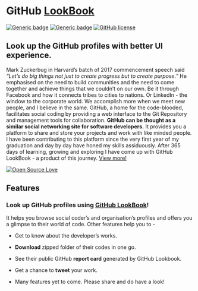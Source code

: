 # GitHub [LookBook](http://githublookbook.com/)
[![Generic badge](https://img.shields.io/badge/GitHub-LookBook-blue.svg?style=flat)](http://githublookbook.com/) [![Generic badge](https://img.shields.io/badge/GitHub-API-teal.svg?style=flat)](https://developer.github.com/v3/)
[![GitHub license](https://img.shields.io/github/license/vinitshahdeo/GitHub-LookBook.svg?style=flat)](https://github.com/vinitshahdeo/GitHub-LookBook/blob/master/LICENSE)

## Look up the GitHub profiles with better UI experience. 

Mark Zuckerbug in Harvard’s batch of 2017 commencement speech said *“Let’s do big things not just to create progress but to create purpose.”* He emphasised on the need to build communities and the need to come together and achieve things that we couldn’t on our own. Be it through Facebook and how it connects tribes to cities to nations. Or LinkedIn - the window to the corporate world. We accomplish more when we meet new people, and I believe in the same. GitHub, a home for the code-blooded, facilitates social coding by providing a web interface to the Git Repository and management tools for collaboration. **GitHub can be thought as a similar social networking site for software developers.** It provides you a platform to share and store your projects and work with like minded people. I have been contributing to this platform since the very first year of my graduation and day by day have honed my skills assiduously. After 365 days of learning, growing and exploring I have come up with GitHub LookBook - a product of this journey. 
[View more!](https://vinitshahdeo.github.io/GitHub-LookBook/)

[![Open Source Love](https://badges.frapsoft.com/os/v1/open-source.svg?v=103)](https://github.com/vinitshahdeo/)

## Features

### Look up GitHub profiles using [GitHub LookBook](http://githublookbook.com/)!

It helps you browse social coder’s and organisation’s profiles and offers you a glimpse to their world of code.
Other features help you to -

- Get to know about the developer’s works.
 
- **Download** zipped folder of their codes in one go.
 
- See their public GitHub **report card** generated by GitHub Lookbook.
 
- Get a chance to **tweet** your work.
 
- Many features yet to come. Please share and do have a look! 